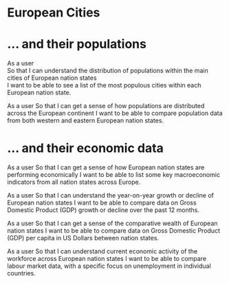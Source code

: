 # European Cities

# ... and their populations

As a user\
So that I can understand the distribution of populations within the main cities of European nation states\
I want to be able to see a list of the most populous cities within each European nation state.

As a user
So that I can get a sense of how populations are distributed across the European continent
I want to be able to compare population data from both western and eastern European nation states.

# ... and their economic data

As a user
So that I can get a sense of how European nation states are performing economically
I want to be able to list some key macroeconomic indicators from all nation states across Europe.

As a user
So that I can understand the year-on-year growth or decline of European nation states
I want to be able to compare data on Gross Domestic Product (GDP) growth or decline over the past 12 months.

As a user
So that I can get a sense of the comparative wealth of European nation states
I want to be able to compare data on Gross Domestic Product (GDP) per capita in US Dollars between nation states.

As a user
So that I can understand current economic activity of the workforce across European nation states
I want to be able to compare labour market data, with a specific focus on unemployment in individual countries.
